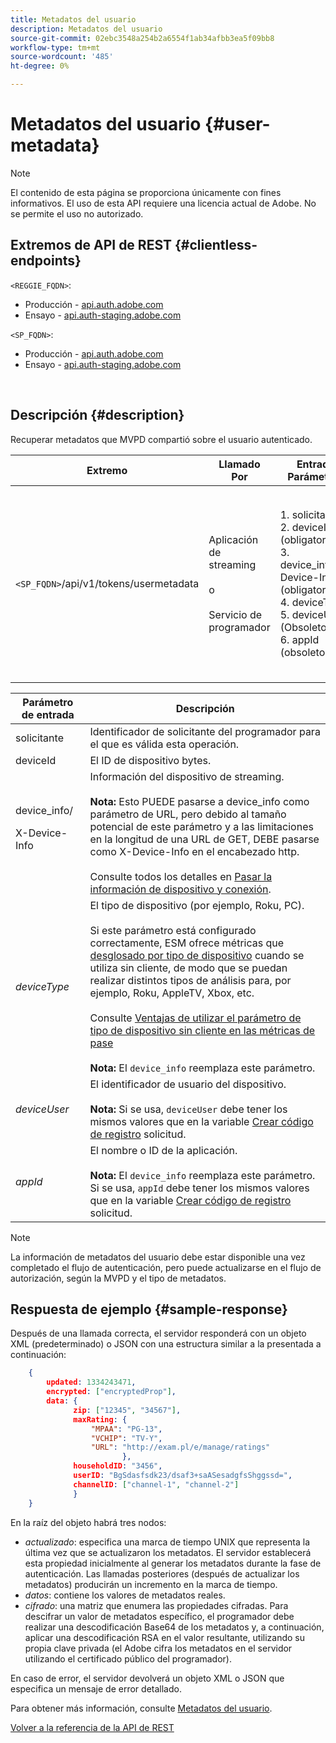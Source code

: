 ```yaml
---
title: Metadatos del usuario
description: Metadatos del usuario
source-git-commit: 02ebc3548a254b2a6554f1ab34afbb3ea5f09bb8
workflow-type: tm+mt
source-wordcount: '485'
ht-degree: 0%

---
```


# Metadatos del usuario {#user-metadata}

>[!NOTE]
>
>El contenido de esta página se proporciona únicamente con fines informativos. El uso de esta API requiere una licencia actual de Adobe. No se permite el uso no autorizado.

## Extremos de API de REST {#clientless-endpoints}

`<REGGIE_FQDN>`:

* Producción - [api.auth.adobe.com](http://api.auth.adobe.com/)
* Ensayo - [api.auth-staging.adobe.com](http://api.auth-staging.adobe.com/)

`<SP_FQDN>`:

* Producción - [api.auth.adobe.com](http://api.auth.adobe.com/)
* Ensayo - [api.auth-staging.adobe.com](http://api.auth-staging.adobe.com/)

</br>

## Descripción {#description}

Recuperar metadatos que MVPD compartió sobre el usuario autenticado.


| Extremo | Llamado  </br>Por | Entrada   </br>Parámetros | HTTP  </br>Método | Respuesta | HTTP  </br>Respuesta |
| --- | --- | --- | --- | --- | --- |
| `<SP_FQDN>`/api/v1/tokens/usermetadata | Aplicación de streaming</br></br>o</br></br>Servicio de programador | 1. solicitante</br>2.  deviceId (obligatorio)</br>3.  device_info/X-Device-Info (obligatorio)</br>4.  deviceType</br>5.  deviceUser (Obsoleto)</br>6.  appId (obsoleto) | GET | XML o JSON que contienen metadatos de usuario o detalles del error si no se ha realizado correctamente. | 200 - Éxito<p>404 - No se han encontrado metadatos<p>412 - Token de AuthN no válido (por ejemplo, token caducado) |


| Parámetro de entrada | Descripción |
| --- | --- |
| solicitante | Identificador de solicitante del programador para el que es válida esta operación. |
| deviceId | El ID de dispositivo bytes. |
| device_info/<p>X-Device-Info | Información del dispositivo de streaming.</br></br> **Nota:** Esto PUEDE pasarse a device_info como parámetro de URL, pero debido al tamaño potencial de este parámetro y a las limitaciones en la longitud de una URL de GET, DEBE pasarse como X-Device-Info en el encabezado http. </br></br> Consulte todos los detalles en [Pasar la información de dispositivo y conexión](/help/authentication/passing-client-information-device-connection-and-application.md). |
| _deviceType_ | El tipo de dispositivo (por ejemplo, Roku, PC).</br></br> Si este parámetro está configurado correctamente, ESM ofrece métricas que [desglosado por tipo de dispositivo](/help/authentication/entitlement-service-monitoring-overview.md#progr-filter-metrics) cuando se utiliza sin cliente, de modo que se puedan realizar distintos tipos de análisis para, por ejemplo, Roku, AppleTV, Xbox, etc.</br></br> Consulte [Ventajas de utilizar el parámetro de tipo de dispositivo sin cliente en las métricas de pase](/help/authentication/benefits-of-using-the-clientless-devicetype-parameter-in-pass-metrics.md) </br></br> **Nota:** El `device_info` reemplaza este parámetro. |
| _deviceUser_ | El identificador de usuario del dispositivo.</br></br> **Nota:** Si se usa, `deviceUser` debe tener los mismos valores que en la variable [Crear código de registro](/help/authentication/registration-code-request.md) solicitud. |
| _appId_ | El nombre o ID de la aplicación. </br></br> **Nota:** El `device_info` reemplaza este parámetro. Si se usa, `appId` debe tener los mismos valores que en la variable [Crear código de registro](/help/authentication/registration-code-request.md) solicitud. |

>[!NOTE]
> 
>La información de metadatos del usuario debe estar disponible una vez completado el flujo de autenticación, pero puede actualizarse en el flujo de autorización, según la MVPD y el tipo de metadatos.




## Respuesta de ejemplo {#sample-response}

Después de una llamada correcta, el servidor responderá con un objeto XML (predeterminado) o JSON con una estructura similar a la presentada a continuación:


```JSON
    {
        updated: 1334243471,
        encrypted: ["encryptedProp"],
        data: {
              zip: ["12345", "34567"],
              maxRating: { 
                  "MPAA": "PG-13",
                  "VCHIP": "TV-Y", 
                  "URL": "http://exam.pl/e/manage/ratings"
                         },
              householdID: "3456",
              userID: "BgSdasfsdk23/dsaf3+saASesadgfsShggssd=",
              channelID: ["channel-1", "channel-2"]
              }
    }
```

En la raíz del objeto habrá tres nodos:

* *actualizado*: especifica una marca de tiempo UNIX que representa la última vez que se actualizaron los metadatos. El servidor establecerá esta propiedad inicialmente al generar los metadatos durante la fase de autenticación. Las llamadas posteriores (después de actualizar los metadatos) producirán un incremento en la marca de tiempo.
* *datos*: contiene los valores de metadatos reales.
* *cifrado*: una matriz que enumera las propiedades cifradas. Para descifrar un valor de metadatos específico, el programador debe realizar una descodificación Base64 de los metadatos y, a continuación, aplicar una descodificación RSA en el valor resultante, utilizando su propia clave privada (el Adobe cifra los metadatos en el servidor utilizando el certificado público del programador).

En caso de error, el servidor devolverá un objeto XML o JSON que especifica un mensaje de error detallado.

Para obtener más información, consulte [Metadatos del usuario](/help/authentication/user-metadata-feature.md).

[Volver a la referencia de la API de REST](/help/authentication/rest-api-reference.md)

